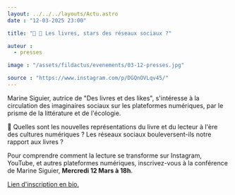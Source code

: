 ```yaml
---
layout: ../../../layouts/Actu.astro
date : "12-03-2025 23:00"

title: "🤳 📖 Les livres, stars des réseaux sociaux ?"

auteur :
  - presses

image : "/assets/fildactus/evenements/03-12-presses.jpg"

source : "https://www.instagram.com/p/DGQnOVLqv45/"
---
```


Marine Siguier, autrice de "Des livres et des likes", s'intéresse à la circulation des imaginaires sociaux sur les plateformes numériques, par le prisme de la littérature et de l'écologie.

🔖 Quelles sont les nouvelles représentations du livre et du lecteur à l'ère des cultures numériques ? Les réseaux sociaux bouleversent-ils notre rapport aux livres ?

Pour comprendre comment la lecture se transforme sur Instagram, YouTube, et autres plateformes numériques, inscrivez-vous à la conférence de Marine Siguier, __Mercredi 12 Mars à 18h__.

[Lien d'inscription en bio.](https://docs.google.com/forms/d/e/1FAIpQLScUy_51UfF2Rm3lBU5CmDuZ02y1cA6WH9lqwukCB66EeRDkWA/viewform)